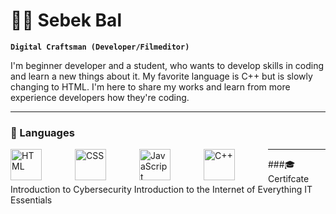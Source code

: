 # 🏄‍♂️ Sebek Bal

**`Digital Craftsman (Developer/Filmeditor)`**

I'm beginner developer and a student, who wants to develop skills in coding and learn a new things about it. My favorite language is C++ but is slowly changing to HTML. I'm here to share my works and learn from more experience developers how they're coding.

---

### 🧰 Languages

<img align="left" alt="HTML" width="50px" style="padding-right:50px;" src="https://cdn.jsdelivr.net/gh/devicons/devicon/icons/html5/html5-plain.svg" />
<img align="left" alt="CSS" width="50px" style="padding-right:50px;" src="https://cdn.jsdelivr.net/gh/devicons/devicon/icons/css3/css3-plain.svg" />
<img align="left" alt="JavaScript" width="50px" style="padding-right:50px;" src="https://cdn.jsdelivr.net/gh/devicons/devicon/icons/javascript/javascript-plain.svg" />
<img align="left" alt="C++" width="50px" style="padding-right:50px;" src="https://cdn.jsdelivr.net/gh/devicons/devicon/icons/cplusplus/cplusplus-line.svg" />

---

###🎓 Certifcate
Introduction to Cybersecurity
Introduction to the Internet of Everything
IT Essentials
